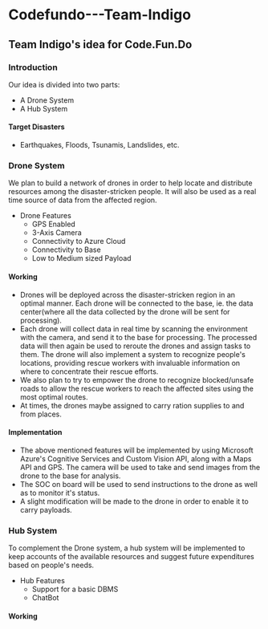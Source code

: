 # Codefundo---Team-Indigo
## Team Indigo's idea for Code.Fun.Do

### Introduction

Our idea is divided into two parts:
* A Drone System
* A Hub System

#### Target Disasters 
  * Earthquakes, Floods, Tsunamis, Landslides, etc.

### Drone System

We plan to build a network of drones in order to help locate and distribute resources among the disaster-stricken people. It will also be used as a real time source of data from the affected region.

* Drone Features
  * GPS Enabled
  * 3-Axis Camera
  * Connectivity to Azure Cloud
  * Connectivity to Base
  * Low to Medium sized Payload

#### Working

 - Drones will be deployed across the disaster-stricken region in an optimal manner. Each drone will be connected to the base,    ie. the data center(where all the data collected by the drone will be sent for processing). 
 - Each drone will collect data in real time by scanning the environment with the camera, and send it to the base for processing. The processed data will then again be used to reroute the drones and assign tasks to them. The drone will also implement a system to recognize people's locations, providing rescue workers with invaluable information on where to concentrate their rescue efforts.
 - We also plan to try to empower the drone to recognize blocked/unsafe roads to allow the rescue workers to reach the affected sites using the most optimal routes. 
 - At times, the drones maybe assigned to carry ration supplies to and from places. 
 
#### Implementation

 - The above mentioned features will be implemented by using Microsoft Azure's Cognitive Services and Custom Vision API, along with a Maps API and GPS. The camera will be used to take and send images from the drone to the base for analysis.
 - The SOC on board will be used to send instructions to the drone as well as to monitor it's status.
 - A slight modification will be made to the drone in order to enable it to carry payloads.
 
### Hub System

To complement the Drone system, a hub system will be implemented to keep accounts of the available resources and suggest future expenditures based on people's needs. 
 
* Hub Features
  * Support for a basic DBMS
  * ChatBot

#### Working



